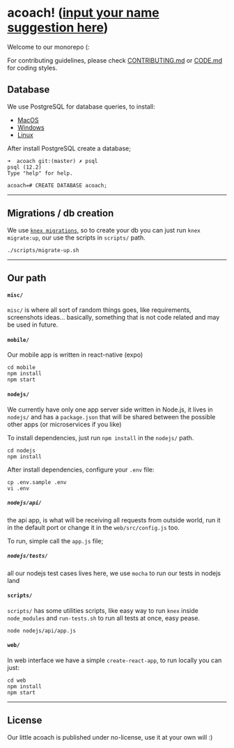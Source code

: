 acoach! ([input your name suggestion here](https://github.com/umpordez/acoach/issues/2))
===


Welcome to our monorepo (:

For contributing guidelines, please check [CONTRIBUTING.md](https://github.com/umpordez/acoach/blob/master/CONTRIBUTING.md) or [CODE.md](https://github.com/umpordez/acoach/blob/master/CODE.md) for coding styles.

## Database

We use PostgreSQL for database queries, to install:

- [MacOS](https://gist.github.com/ibraheem4/ce5ccd3e4d7a65589ce84f2a3b7c23a3)
- [Windows](https://www.postgresql.org/download/windows/)
- [Linux](https://www.postgresql.org/download/linux/)

After install PostgreSQL create a database;

```shell
➜  acoach git:(master) ✗ psql
psql (12.2)
Type "help" for help.

acoach=# CREATE DATABASE acoach;
```

---

## Migrations / db creation

We use [`knex migrations`](http://knexjs.org/#Migrations), so to create your db
you can just run `knex migrate:up`, our use the scripts in `scripts/` path.

```shell
./scripts/migrate-up.sh
```


---

## Our path

#### `misc/`

`misc/` is where all sort of random things goes, like requirements, screenshots
ideas... basically, something that is not code related and may be used in future.

#### `mobile/`

Our mobile app is written in react-native (expo)


```shell
cd mobile
npm install
npm start
```


#### `nodejs/`

We currently have only one app server side written in Node.js, it lives in `nodejs/`
and has a `package.json` that will be shared between the possible other apps
(or microservices if you like)

To install dependencies, just run `npm install` in the `nodejs/` path.

```shell
cd nodejs
npm install
```

After install dependencies, configure your `.env` file:

```shell
cp .env.sample .env
vi .env
```

##### `nodejs/api/`

the api app, is what will be receiving all requests from outside world, run it
in the default port or change it in the `web/src/config.js` too.

To run, simple call the `app.js` file;

##### `nodejs/tests/`

all our nodejs test cases lives here, we use `mocha` to run our tests in
nodejs land

#### `scripts/`

`scripts/` has some utilities scripts, like easy way to run `knex` inside
`node_modules` and `run-tests.sh` to run all tests at once, easy pease.


```shell
node nodejs/api/app.js
```

#### `web/`

In web interface we have a simple `create-react-app`, to run locally you can just:

```shell
cd web
npm install
npm start
```

---

## License


Our little acoach is published under no-license, use it at your own will :)
